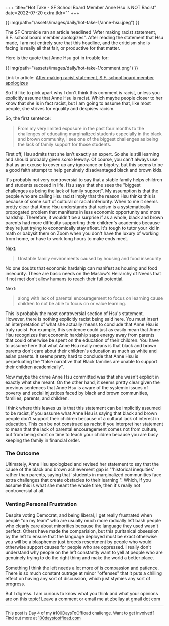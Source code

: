 +++
title="Hot Take - SF School Board Member Anne Hsu is NOT Racist"
date=2022-07-20
extra.tldr=""
+++

<div class="columns is-centered">
    <div class="column is-two-thirds has-text-centered">
        {{ img(path="/assets/images/daily/hot-take-1/anne-hsu.jpeg") }}
    </div>
</div>

The SF Chronicle ran an article headlined "After making racist statement, S.F. school board member apologizes". After reading the statement that Hsu made, I am not entirely sure that this headline, and the criticism she is facing is really all that fair, or productive for that matter.

Here is the quote that Anne Hsu got in trouble for: 

<div class="columns is-centered">
    <div class="column is-two-thirds has-text-centered">
        {{ img(path="/assets/images/daily/hot-take-1/comment.png") }}
    </div>
</div>

Link to article: [After making racist statement, S.F. school board member apologizes](https://www.sfchronicle.com/sf/article/After-making-racist-statement-S-F-school-board-17315991.php)


So I'd like to pick apart why I don't think this comment is racist, unless you explicitly assume that Anne Hsu is racist. Which maybe people closer to her know that she is in fact racist, but I am going to assume that, like most people, she strives for equality and despises racism.

So, the first sentence:

> From my very limited exposure in the past four months to the challenges of educating marginalized students especially in the black and brown community, I see one of the biggest challenges as being the lack of family support for those students.

First off, Hsu admits that she isn't exactly an expert. So she is still learning and should probably given _some_ leeway. Of course, you can't always use that as an excuse to cover up any ignorance or bigotry, but this seems to be a good faith attempt to help genuinely disadvantaged black and brown kids.

It's probably not very controversial to say that a stable family helps children and students succeed in life. Hsu says that she sees the "biggest challenges as being the lack of family support". My assumption is that the people who are calling Hsu racist imply that the reason Hsu thinks this is because of some sort of cultural or racial inferiority. When to me it seems pretty clear that Anne Hsu understands that racism is a systematically propogated problem that manifests in less economic opportunity and more hardship. Therefore, it wouldn't be a surprise if as a whole, black and brown parents had more difficulty supporting their children's academics because they're just trying to economically stay afloat. It's tough to tutor your kid in math or babysit them on Zoom when you don't have the luxury of working from home, or have to work long hours to make ends meet.

Next:

> Unstable family environments caused by housing and food insecurity 

No one doubts that economic hardship can manifest as housing and food insecurity. These are basic needs on the Maslow's Heirarchy of Needs that if not met don't allow humans to reach their full potential.

Next: 

> along with lack of parental encouragement to focus on learning cause children to not be able to focus on or value learning.

This is probably the most controversial section of Hsu's statement. However, there is nothing explicitly racist being said here. You must insert an interpretation of what she actually means to conclude that Anne Hsu is truly racist. For example, this sentence could just as easily mean that Anne Hsu recognizes that economic hardship saps energy away from parents that could otherwise be spent on the education of their children. You have to assume here that what Anne Hsu really means is that black and brown parents don't care about their children's education as much as white and asian parents. It seems pretty hard to conclude that Anne Hsu is perpetuating the "false narrative that Black families are unable to support their children academically".

Now maybe the crime Anne Hsu committed was that she wasn't explicit in exactly what she meant. On the other hand, it seems pretty clear given the previous sentences that Anne Hsu is aware of the systemic issues of poverty and social injustices faced by black and brown communities, families, parents, and children. 

I think where this leaves us is that this statement can be implicitly assumed to be racist, if you assume what Anne Hsu is saying that black and brown people don't support their children because of a cultural lack of interest in education. This can be not construed as racist if you interpret her statement to mean that the lack of parental encouragement comes not from culture, but from being short on time to teach your children because you are busy keeping the family in financial order.

### The Outcome

Ultimately, Anne Hsu apologized and revised her statement to say that the cause of the black and brown achievement gap is "'historical inequities' rather than parents, saying that 'students in marginalized communities face extra challenges that create obstacles to their learning'". Which, if you assume this is what she meant the whole time, then it's really not controversial at all.


### Venting Personal Frustration

Despite voting Democrat, and being liberal, I get really frustrated when people "on my team" who are usually much more radically left bash people who clearly care about minorities because the language they used wasn't perfect. Others have made the comparision, but this puritanical obsession by the left to ensure that the language deployed must be exact otherwise you will be a blasphemer just breeds resentment by people who would otherwise support causes for people who are oppressed. I really don't understand why people on the left constantly want to yell at people who are genuinely trying to do the right thing and make the world a better place. 

Something I think the left needs a lot more of is compassion and patience. There is so much constant outrage at minor "offenses" that it puts a chilling effect on having any sort of discussion, which just stymies any sort of progress. 

But I digress. I am curious to know what you think and what your opinions are on this topic! Leave a comment or email me at zbellay at gmail dot com



---
<font size="2">
    This post is Day 4 of my #100DaysToOffload challenge. Want to get involved? Find out more at 
    <a href="https://100daystooffload.com">100daystooffload.com</a>
</font>